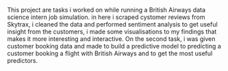 This project are tasks i worked on while running a British Airways data science intern job simulation. in here i scraped cystomer reviews from Skytrax, i cleaned the data and performed sentiment analysis to get useful insight from the customers, i made some visualisations to my findings that makes it more interesting and interactive. 
On the second task, i was given customer booking data and made to build a predictive model to predicting a customer booking a flight with British Airways and to get the most useful predictors. 
